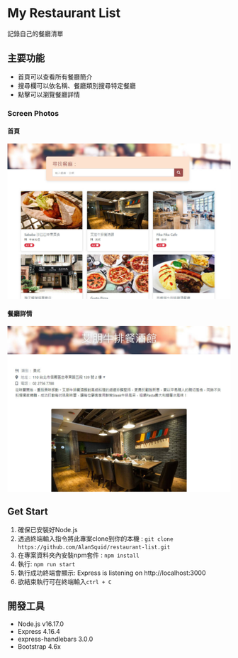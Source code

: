 # My Restaurant List
記錄自己的餐廳清單
## 主要功能
- 首頁可以查看所有餐廳簡介
- 搜尋欄可以依名稱、餐廳類別搜尋特定餐廳
- 點擊可以瀏覽餐廳詳情

### Screen Photos
#### 首頁
![index](./public/image/index.jpg)

#### 餐廳詳情
![show](./public/image/show.jpg)

## Get Start
1. 確保已安裝好Node.js
2. 透過終端輸入指令將此專案clone到你的本機 : 
   `git clone https://github.com/AlanSquid/restaurant-list.git`
3. 在專案資料夾內安裝npm套件 : 
   `npm install `
4. 執行:
  `npm run start`
5. 執行成功終端會顯示: Express is listening on http://localhost:3000 
6. 欲結束執行可在終端輸入`ctrl + C`

## 開發工具
- Node.js v16.17.0
- Express 4.16.4
- express-handlebars 3.0.0
- Bootstrap 4.6x

  

